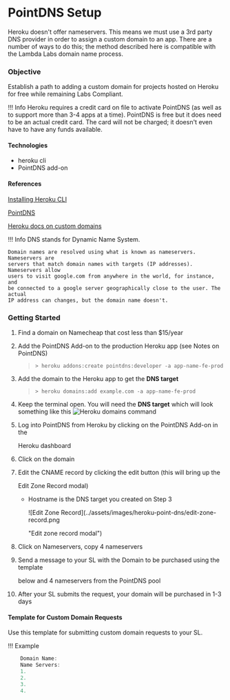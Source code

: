 # PointDNS Setup

Heroku doesn't offer nameservers. This means we must use a 3rd party DNS provider in order to assign a custom domain to an app. There are a number of ways to do this; the method described here is compatible with the Lambda Labs domain name process.

### Objective

Establish a path to adding a custom domain for projects hosted on Heroku for free while remaining Labs Compliant.

!!! Info Heroku requires a credit card on file to activate PointDNS \(as well as to support more than 3-4 apps at a time\). PointDNS is free but it does need to be an actual credit card. The card will not be charged; it doesn't even have to have any funds available.

#### Technologies

* heroku cli
* PointDNS add-on

#### References

[Installing Heroku CLI](https://devcenter.heroku.com/articles/heroku-cli)

[PointDNS](https://devcenter.heroku.com/articles/pointdns)

[Heroku docs on custom domains](https://devcenter.heroku.com/articles/custom-domains)

!!! Info DNS stands for Dynamic Name System.

```text
Domain names are resolved using what is known as nameservers. Nameservers are
servers that match domain names with targets (IP addresses). Nameservers allow
users to visit google.com from anywhere in the world, for instance, and
be connected to a google server geographically close to the user. The actual
IP address can changes, but the domain name doesn't.
```

### Getting Started

1. Find a domain on Namecheap that cost less than $15/year
2. Add the PointDNS Add-on to the production Heroku app \(see Notes on PointDNS\)

   > `> heroku addons:create pointdns:developer -a app-name-fe-prod`

3. Add the domain to the Heroku app to get the **DNS target**

   > `> heroku domains:add example.com -a app-name-fe-prod`

4. Keep the terminal open. You will need the **DNS target** which will look something like this ![Heroku domains command](../assets/images/heroku-point-dns/heroku-domains.png)
5. Log into PointDNS from Heroku by clicking on the PointDNS Add-on in the

   Heroku dashboard

6. Click on the domain
7. Edit the CNAME record by clicking the edit button \(this will bring up the

   Edit Zone Record modal\)

   * Hostname is the DNS target you created on Step 3

     !\[Edit Zone Record\]\(../assets/images/heroku-point-dns/edit-zone-record.png

     "Edit zone record modal"\)

8. Click on Nameservers, copy 4 nameservers
9. Send a message to your SL with the Domain to be purchased using the template

   below and 4 nameservers from the PointDNS pool

10. After your SL submits the request, your domain will be purchased in 1-3 days

#### Template for Custom Domain Requests

Use this template for submitting custom domain requests to your SL.

!!! Example

```javascript
    Domain Name:
    Name Servers:
    1.
    2.
    3.
    4.
```

